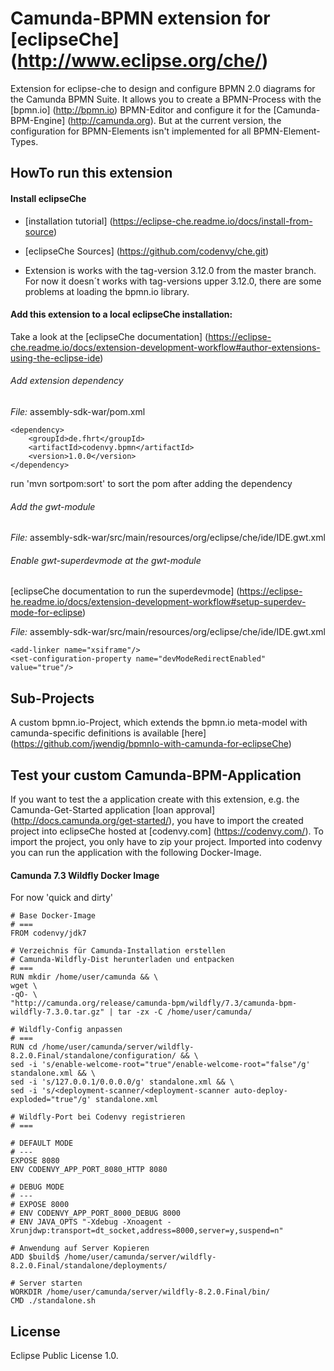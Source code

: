 # Camunda-BPMN extension for [eclipseChe] (http://www.eclipse.org/che/)

Extension for eclipse-che to design and configure BPMN 2.0 diagrams for the Camunda BPMN Suite.
It allows you to create a BPMN-Process with the [bpmn.io] (http://bpmn.io) BPMN-Editor  and configure it for the [Camunda-BPM-Engine] (http://camunda.org).
But at the current version, the configuration for BPMN-Elements isn't implemented for all BPMN-Element-Types.

## HowTo run this extension

#### Install eclipseChe

* [installation tutorial] (https://eclipse-che.readme.io/docs/install-from-source) 
* [eclipseChe Sources] (https://github.com/codenvy/che.git)

* Extension is works with the tag-version 3.12.0 from the master branch. For now it doesn´t works with tag-versions upper 3.12.0, there are some problems at loading the bpmn.io library. 

#### Add this extension to a local eclipseChe installation:

Take a look at the [eclipseChe documentation] (https://eclipse-che.readme.io/docs/extension-development-workflow#author-extensions-using-the-eclipse-ide)

###### Add extension dependency
*File:* assembly-sdk-war/pom.xml
    
   	<dependency>
		<groupId>de.fhrt</groupId>
	    <artifactId>codenvy.bpmn</artifactId>
	    <version>1.0.0</version>
	</dependency>
      
run 'mvn sortpom:sort' to sort the pom after adding the dependency

###### Add the gwt-module
*File:* assembly-sdk-war/src/main/resources/org/eclipse/che/ide/IDE.gwt.xml
	<inherits name="de.fhrt.codenvy.bpmn.BpmnExtension" />
	    	
###### Enable gwt-superdevmode at the gwt-module
[eclipseChe documentation to run the superdevmode] (https://eclipse-he.readme.io/docs/extension-development-workflow#setup-superdev-mode-for-eclipse)

*File:* assembly-sdk-war/src/main/resources/org/eclipse/che/ide/IDE.gwt.xml
    
    <add-linker name="xsiframe"/>
	<set-configuration-property name="devModeRedirectEnabled" value="true"/>      

## Sub-Projects

A custom bpmn.io-Project, which extends the bpmn.io meta-model with camunda-specific definitions is available [here] (https://github.com/jwendig/bpmnIo-with-camunda-for-eclipseChe)

## Test your custom Camunda-BPM-Application

If you want to test the a application create with this extension, e.g. the Camunda-Get-Started application [loan approval] (http://docs.camunda.org/get-started/), you have to import the created project into eclipseChe hosted at [codenvy.com] (https://codenvy.com/).
To import the project, you only have to zip your project.
Imported into codenvy you can run the application with the following Docker-Image. 

#### Camunda 7.3 Wildfly Docker Image

For now 'quick and dirty'

	# Base Docker-Image
	# ===
	FROM codenvy/jdk7
	
	# Verzeichnis für Camunda-Installation erstellen
	# Camunda-Wildfly-Dist herunterladen und entpacken
	# ===
	RUN mkdir /home/user/camunda && \
	wget \
	-qO- \
	"http://camunda.org/release/camunda-bpm/wildfly/7.3/camunda-bpm-wildfly-7.3.0.tar.gz" | tar -zx -C /home/user/camunda/
	
	# Wildfly-Config anpassen
	# ===
	RUN cd /home/user/camunda/server/wildfly-8.2.0.Final/standalone/configuration/ && \
	sed -i 's/enable-welcome-root="true"/enable-welcome-root="false"/g' standalone.xml && \
	sed -i 's/127.0.0.1/0.0.0.0/g' standalone.xml && \
	sed -i 's/<deployment-scanner/<deployment-scanner auto-deploy-exploded="true"/g' standalone.xml
	
	# Wildfly-Port bei Codenvy registrieren 
	# ===
	
	# DEFAULT MODE
	# ---
	EXPOSE 8080
	ENV CODENVY_APP_PORT_8080_HTTP 8080
	
	# DEBUG MODE
	# ---
	# EXPOSE 8000
	# ENV CODENVY_APP_PORT_8000_DEBUG 8000
	# ENV JAVA_OPTS "-Xdebug -Xnoagent -Xrunjdwp:transport=dt_socket,address=8000,server=y,suspend=n"
	
	# Anwendung auf Server Kopieren
	ADD $build$ /home/user/camunda/server/wildfly-8.2.0.Final/standalone/deployments/
	
	# Server starten
	WORKDIR /home/user/camunda/server/wildfly-8.2.0.Final/bin/
	CMD ./standalone.sh


## License
 
Eclipse Public License 1.0.       

